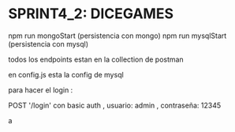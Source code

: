 # SPRINT4_2: DICEGAMES

npm run mongoStart (persistencia con mongo) npm run mysqlStart (persistencia con mysql)

todos los endpoints estan en la collection de postman

en config.js esta la config de mysql

para hacer el login :

POST '/login' con basic auth , usuario: admin , contraseña: 12345

a
